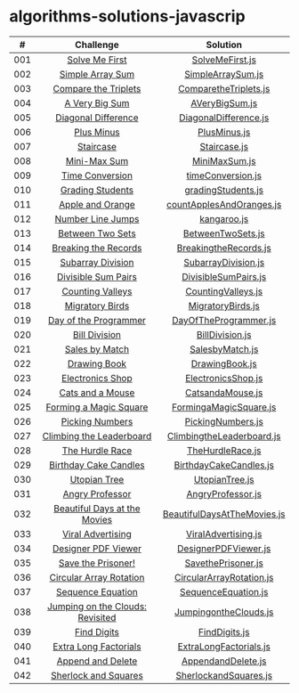 # algorithms-solutions-javascrip

|  #  |                                                              Challenge                                                              |                                     Solution                                      |
| :-: | :---------------------------------------------------------------------------------------------------------------------------------: | :-------------------------------------------------------------------------------: |
| 001 |                  [Solve Me First](https://www.hackerrank.com/challenges/solve-me-first/problem?isFullScreen=true)                   |             [SolveMeFirst.js](./algorithms-solutions/SolveMeFirst.js)             |
| 002 |                [Simple Array Sum](https://www.hackerrank.com/challenges/simple-array-sum/problem?isFullScreen=true)                 |           [SimpleArraySum.js](./algorithms-solutions/SimpleArraySum.js)           |
| 003 |            [Compare the Triplets](https://www.hackerrank.com/challenges/compare-the-triplets/problem?isFullScreen=true)             |       [ComparetheTriplets.js](./algorithms-solutions/ComparetheTriplets.js)       |
| 004 |                  [A Very Big Sum](https://www.hackerrank.com/challenges/a-very-big-sum/problem?isFullScreen=true)                   |              [AVeryBigSum.js](./algorithms-solutions/AVeryBigSum.js)              |
| 005 |             [Diagonal Difference](https://www.hackerrank.com/challenges/diagonal-difference/problem?isFullScreen=true)              |       [DiagonalDifference.js](./algorithms-solutions/DiagonalDifference.js)       |
| 006 |                      [Plus Minus](https://www.hackerrank.com/challenges/plus-minus/problem?isFullScreen=true)                       |                [PlusMinus.js](./algorithms-solutions/PlusMinus.js)                |
| 007 |                       [Staircase](https://www.hackerrank.com/challenges/staircase/problem?isFullScreen=true)                        |                [Staircase.js](./algorithms-solutions/Staircase.js)                |
| 008 |                    [Mini-Max Sum](https://www.hackerrank.com/challenges/mini-max-sum/problem?isFullScreen=true)                     |               [MiniMaxSum.js](./algorithms-solutions/MiniMaxSum.js)               |
| 009 |                 [Time Conversion](https://www.hackerrank.com/challenges/time-conversion/problem?isFullScreen=true)                  |           [timeConversion.js](./algorithms-solutions/timeConversion.js)           |
| 010 |                     [Grading Students](https://www.hackerrank.com/challenges/grading/problem?isFullScreen=true)                     |          [gradingStudents.js](./algorithms-solutions/gradingStudents.js)          |
| 011 |                [Apple and Orange](https://www.hackerrank.com/challenges/apple-and-orange/problem?isFullScreen=true)                 |    [countApplesAndOranges.js](./algorithms-solutions/countApplesAndOranges.js)    |
| 012 |                    [Number Line Jumps](https://www.hackerrank.com/challenges/kangaroo/problem?isFullScreen=true)                    |                 [kangaroo.js](./algorithms-solutions/kangaroo.js)                 |
| 013 |                [Between Two Sets](https://www.hackerrank.com/challenges/between-two-sets/problem?isFullScreen=true)                 |           [BetweenTwoSets.js](./algorithms-solutions/BetweenTwoSets.js)           |
| 014 |       [Breaking the Records](https://www.hackerrank.com/challenges/breaking-best-and-worst-records/problem?isFullScreen=true)       |       [BreakingtheRecords.js](./algorithms-solutions/BreakingtheRecords.js)       |
| 015 |                [Subarray Division](https://www.hackerrank.com/challenges/the-birthday-bar/problem?isFullScreen=true)                |         [SubarrayDivision.js](./algorithms-solutions/SubarrayDivision.js)         |
| 016 |             [Divisible Sum Pairs](https://www.hackerrank.com/challenges/divisible-sum-pairs/problem?isFullScreen=true)              |        [DivisibleSumPairs.js](./algorithms-solutions/DivisibleSumPairs.js)        |
| 017 |                [Counting Valleys](https://www.hackerrank.com/challenges/counting-valleys/problem?isFullScreen=true)                 |          [CountingValleys.js](./algorithms-solutions/CountingValleys.js)          |
| 018 |                 [Migratory Birds](https://www.hackerrank.com/challenges/migratory-birds/problem?isFullScreen=true)                  |           [MigratoryBirds.js](./algorithms-solutions/MigratoryBirds.js)           |
| 019 |           [Day of the Programmer](https://www.hackerrank.com/challenges/day-of-the-programmer/problem?isFullScreen=true)            |       [DayOfTheProgrammer.js](./algorithms-solutions/DayOfTheProgrammer.js)       |
| 020 |                    [Bill Division](https://www.hackerrank.com/challenges/bon-appetit/problem?isFullScreen=true)                     |             [BillDivision.js](./algorithms-solutions/BillDivision.js)             |
| 021 |                   [Sales by Match](https://www.hackerrank.com/challenges/sock-merchant/problem?isFullScreen=true)                   |             [SalesbyMatch.js](./algorithms-solutions/SalesbyMatch.js)             |
| 022 |                    [Drawing Book](https://www.hackerrank.com/challenges/drawing-book/problem?isFullScreen=true)                     |              [DrawingBook.js](./algorithms-solutions/DrawingBook.js)              |
| 023 |                [Electronics Shop](https://www.hackerrank.com/challenges/electronics-shop/problem?isFullScreen=true)                 |          [ElectronicsShop.js](./algorithms-solutions/ElectronicsShop.js)          |
| 024 |                [Cats and a Mouse](https://www.hackerrank.com/challenges/cats-and-a-mouse/problem?isFullScreen=true)                 |            [CatsandaMouse.js](./algorithms-solutions/CatsandaMouse.js)            |
| 025 |           [Forming a Magic Square](https://www.hackerrank.com/challenges/magic-square-forming/problem?isFullScreen=true)            |      [FormingaMagicSquare.js](./algorithms-solutions/FormingaMagicSquare.js)      |
| 026 |                 [Picking Numbers](https://www.hackerrank.com/challenges/picking-numbers/problem?isFullScreen=true)                  |           [PickingNumbers.js](./algorithms-solutions/PickingNumbers.js)           |
| 027 |        [Climbing the Leaderboard](https://www.hackerrank.com/challenges/climbing-the-leaderboard/problem?isFullScreen=true)         |   [ClimbingtheLeaderboard.js](./algorithms-solutions/ClimbingtheLeaderboard.js)   |
| 028 |                 [The Hurdle Race](https://www.hackerrank.com/challenges/the-hurdle-race/problem?isFullScreen=true)                  |            [TheHurdleRace.js](./algorithms-solutions/TheHurdleRace.js)            |
| 029 |           [Birthday Cake Candles](https://www.hackerrank.com/challenges/birthday-cake-candles/problem?isFullScreen=true)            |      [BirthdayCakeCandles.js](./algorithms-solutions/BirthdayCakeCandles.js)      |
| 030 |                    [Utopian Tree](https://www.hackerrank.com/challenges/utopian-tree/problem?isFullScreen=true)                     |              [UtopianTree.js](./algorithms-solutions/UtopianTree.js)              |
| 031 |    [Angry Professor](https://www.hackerrank.com/challenges/angry-professor/problem?isFullScreen=true&h_r=next-challenge&h_v=zen)    |           [AngryProfessor.js](./algorithms-solutions/AngryProfessor.js)           |
| 032 |    [Beautiful Days at the Movies](https://www.hackerrank.com/challenges/beautiful-days-at-the-movies/problem?isFullScreen=true)     | [BeautifulDaysAtTheMovies.js](./algorithms-solutions/BeautifulDaysAtTheMovies.js) |
| 033 |              [Viral Advertising](https://www.hackerrank.com/challenges/strange-advertising/problem?isFullScreen=true)               |         [ViralAdvertising.js](./algorithms-solutions/ViralAdvertising.js)         |
| 034 |             [Designer PDF Viewer](https://www.hackerrank.com/challenges/designer-pdf-viewer/problem?isFullScreen=true)              |        [DesignerPDFViewer.js](./algorithms-solutions/DesignerPDFViewer.js)        |
| 035 |               [Save the Prisoner!](https://www.hackerrank.com/challenges/save-the-prisoner/problem?isFullScreen=true)               |          [SavethePrisoner.js](./algorithms-solutions/SavethePrisoner.js)          |
| 036 |         [Circular Array Rotation](https://www.hackerrank.com/challenges/circular-array-rotation/problem?isFullScreen=true)          |    [CircularArrayRotation.js](./algorithms-solutions/CircularArrayRotation.js)    |
| 037 |              [Sequence Equation](https://www.hackerrank.com/challenges/permutation-equation/problem?isFullScreen=true)              |         [SequenceEquation.js](./algorithms-solutions/SequenceEquation.js)         |
| 038 | [Jumping on the Clouds: Revisited](https://www.hackerrank.com/challenges/jumping-on-the-clouds-revisited/problem?isFullScreen=true) |       [JumpingontheClouds.js](./algorithms-solutions/JumpingontheClouds.js)       |
| 039 |                     [Find Digits](https://www.hackerrank.com/challenges/find-digits/problem?isFullScreen=true)                      |               [FindDigits.js](./algorithms-solutions/FindDigits.js)               |
| 040 |           [Extra Long Factorials](https://www.hackerrank.com/challenges/extra-long-factorials/problem?isFullScreen=true)            |      [ExtraLongFactorials.js](./algorithms-solutions/ExtraLongFactorials.js)      |
| 041 |               [Append and Delete](https://www.hackerrank.com/challenges/append-and-delete/problem?isFullScreen=true)                |          [AppendandDelete.js](./algorithms-solutions/AppendandDelete.js)          |
| 042 |            [Sherlock and Squares](https://www.hackerrank.com/challenges/sherlock-and-squares/problem?isFullScreen=true)             |       [SherlockandSquares.js](./algorithms-solutions/SherlockandSquares.js)       |

